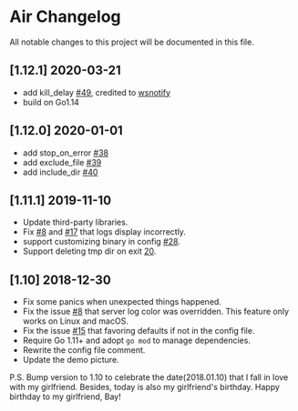 # Air Changelog

All notable changes to this project will be documented in this file. 

## [1.12.1] 2020-03-21

* add kill_delay [#49](https://github.com/cosmtrek/air/issues/29), credited to [wsnotify](https://github.com/wsnotify)
* build on Go1.14

## [1.12.0] 2020-01-01

* add stop_on_error [#38](https://github.com/cosmtrek/air/issues/38)
* add exclude_file [#39](https://github.com/cosmtrek/air/issues/39)
* add include_dir [#40](https://github.com/cosmtrek/air/issues/40)

## [1.11.1] 2019-11-10

* Update third-party libraries.
* Fix [#8](https://github.com/cosmtrek/air/issues/8) and [#17](https://github.com/cosmtrek/air/issues/17) that logs display incorrectly.
* support customizing binary in config [#28](https://github.com/cosmtrek/air/issues/28).
* Support deleting tmp dir on exit [20](https://github.com/cosmtrek/air/issues/20).

## [1.10] 2018-12-30

* Fix some panics when unexpected things happened.
* Fix the issue [#8](https://github.com/cosmtrek/air/issues/8) that server log color was overridden. This feature only works on Linux and macOS.
* Fix the issue [#15](https://github.com/cosmtrek/air/issues/15) that favoring defaults if not in the config file.
* Require Go 1.11+ and adopt `go mod` to manage dependencies.
* Rewrite the config file comment.
* Update the demo picture.

P.S. 
Bump version to 1.10 to celebrate the date(2018.01.10) that I fall in love with my girlfriend. Besides, today is also my girlfriend's birthday. Happy birthday to my girlfriend, Bay! 
